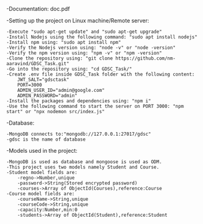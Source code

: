 -Documentation: doc.pdf

-Setting up the project on Linux machine/Remote server:

    -Execute "sudo apt-get update" and "sudo apt-get upgrade"
    -Install Nodejs using the following command: "sudo apt install nodejs"
    -Install npm using: "sudo apt install npm"
    -Verify the Nodejs version using: "node -v" or "node -version"
    -Verify the npm version using: "npm -v" or "npm -version"
    -Clone the repository using: "git clone https://github.com/nm-aaravind/GDSC_Task.git"
    -Go into the repository using: "cd GDSC_Task/"
    -Create .env file inside GDSC_Task folder with the following content:
        JWT_SALT="gdsctask"
        PORT=3000
        ADMIN_USER_ID="admin@google.com"
        ADMIN_PASSWORD="admin"
    -Install the packages and dependencies using: "npm i"
    -Use the following command to start the server on PORT 3000: "npm start" or "npx nodemon src/index.js"

-Database:

    -MongoDB connects to:"mongodb://127.0.0.1:27017/gdsc"
    -gdsc is the name of database

-Models used in the project:

    -MongoDB is used as database and mongoose is used as ODM.
    -This project uses two models namely Student and Course.
    -Student model fields are:
        -regno->Number,unique
        -password->String(Stored encrypted password)
        -courses->Array of ObjectId(Courses),reference:Course
    -Course model fields are:
        -courseName->String,unique
        -courseCode->String,unique
        -capacity:Number,min:0
        -students->Array of ObjectId(Student),reference:Student





